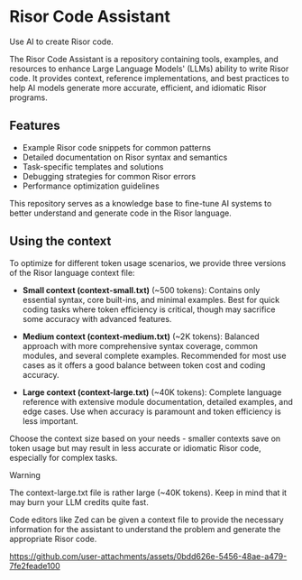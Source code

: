 # Risor Code Assistant

Use AI to create Risor code.

The Risor Code Assistant is a repository containing tools, examples, and resources to enhance Large Language Models' (LLMs) ability to write Risor code. It provides context, reference implementations, and best practices to help AI models generate more accurate, efficient, and idiomatic Risor programs.

## Features

- Example Risor code snippets for common patterns
- Detailed documentation on Risor syntax and semantics
- Task-specific templates and solutions
- Debugging strategies for common Risor errors
- Performance optimization guidelines

This repository serves as a knowledge base to fine-tune AI systems to better understand and generate code in the Risor language.

## Using the context

To optimize for different token usage scenarios, we provide three versions of the Risor language context file:

- **Small context (context-small.txt)** (~500 tokens): Contains only essential syntax, core built-ins, and minimal examples. Best for quick coding tasks where token efficiency is critical, though may sacrifice some accuracy with advanced features.

- **Medium context (context-medium.txt)** (~2K tokens): Balanced approach with more comprehensive syntax coverage, common modules, and several complete examples. Recommended for most use cases as it offers a good balance between token cost and coding accuracy.

- **Large context (context-large.txt)** (~40K tokens): Complete language reference with extensive module documentation, detailed examples, and edge cases. Use when accuracy is paramount and token efficiency is less important.

Choose the context size based on your needs - smaller contexts save on token usage but may result in less accurate or idiomatic Risor code, especially for complex tasks.

> [!WARNING]
> The context-large.txt file is rather large (~40K tokens). Keep in mind that it may burn your LLM credits quite fast.

Code editors like Zed can be given a context file to provide the necessary information for the assistant to understand the problem and generate the appropriate Risor code.

https://github.com/user-attachments/assets/0bdd626e-5456-48ae-a479-7fe2feade100
